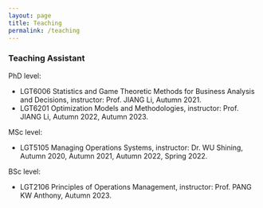 ```yaml
---
layout: page
title: Teaching
permalink: /teaching
---
```

### Teaching Assistant

PhD level:
* LGT6006 Statistics and Game Theoretic Methods for Business Analysis and Decisions, instructor: Prof. JIANG Li, Autumn 2021. 
* LGT6201 Optimization Models and Methodologies, instructor: Prof. JIANG Li, Autumn 2022, Autumn 2023.

MSc level:
* LGT5105 Managing Operations Systems, instructor: Dr. WU Shining, Autumn 2020, Autumn 2021, Autumn 2022, Spring 2022.

BSc level:
* LGT2106 Principles of Operations Management, instructor: Prof. PANG KW Anthony, Autumn 2023.    

